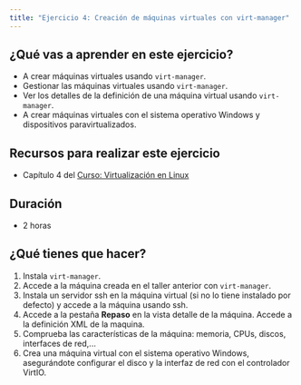 ```yaml
---
title: "Ejercicio 4: Creación de máquinas virtuales con virt-manager"
---
```


## ¿Qué vas a aprender en este ejercicio?

* A crear máquinas virtuales usando `virt-manager`.
* Gestionar las máquinas virtuales usando `virt-manager`.
* Ver los detalles de la definición de una máquina virtual usando `virt-manager`.
* A crear máquinas virtuales con el sistema operativo Windows y dispositivos paravirtualizados.

## Recursos para realizar este ejercicio

* Capítulo 4 del [Curso: Virtualización en Linux](https://github.com/josedom24/curso_virtualizacion_linux)

## Duración

* 2 horas

## ¿Qué tienes que hacer?

1. Instala `virt-manager`.
2. Accede a la máquina creada en el taller anterior con `virt-manager`.
3. Instala un servidor ssh en la máquina virtual (si no lo tiene instalado por defecto) y accede a la máquina usando ssh.
4. Accede a la pestaña **Repaso** en la vista detalle de la máquina. Accede a la definición XML de la maquina.
5. Comprueba las características de la máquina: memoria, CPUs, discos, interfaces de red,...
6. Crea una máquina virtual con el sistema operativo Windows, asegurándote configurar el disco y la interfaz de red con el controlador VirtIO.

